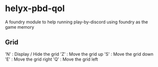 # helyx-pbd-qol
A foundry module to help running play-by-discord using foundry as the game memory

## Grid

'N' : Display / Hide the grid
'Z' : Move the grid up
'S' : Move the grid down
'E' : Move the grid right
'Q' : Move the grid left


